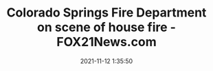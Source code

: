 ---
"title": "Colorado Springs Fire Department on scene of house fire - FOX21News.com"
"date": "2021-11-12 1:35:50"
"feed_name": "GOOGLENEWSCONSTRUCTION"
"feed_website": "https://news.google.com/search?q=construction%2Bincident&hl=en-US&gl=US&ceid=US:en"
"feed_rss": "https://news.google.com/rss/search?q=construction%2Bincident&hl=en-US&gl=US&ceid=US:en"
"link": "https://www.fox21news.com/news/colorado-springs-fire-department-on-scene-of-house-fire/"
"source": "{'href': 'https://www.fox21news.com', 'title': 'FOX21News.com'}"
"file": "_posts/2021-1-1-c7242249d9e5f239666ebdd7016fad97001231da.md"
"accident": "1"
"drilling": "1"
"dead": "0"
"injured": "0"
"arrested": "0"
"place": "unknown place"
"where": "unknown site"
"causes": "unknown"
"place_uri": "unknown place"
---